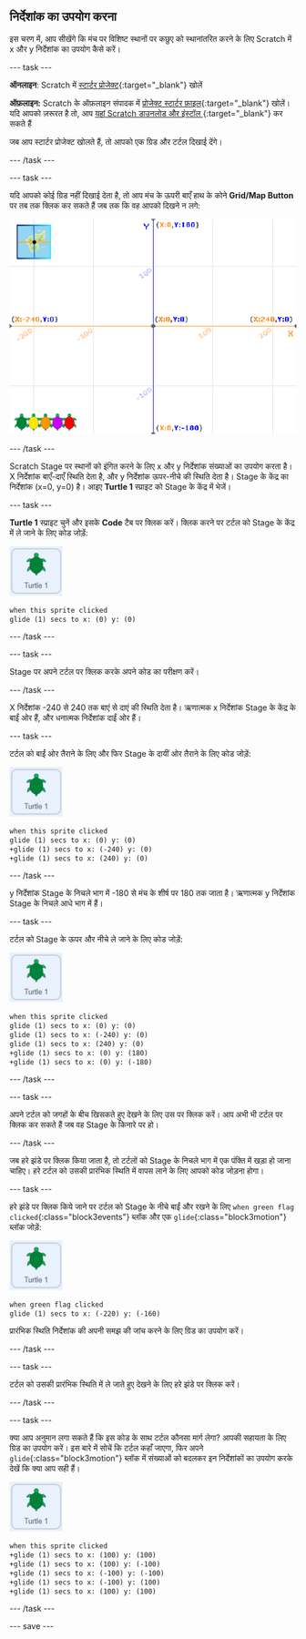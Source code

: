 ## निर्देशांक का उपयोग करना

इस चरण में, आप सीखेंगे कि मंच पर विशिष्ट स्थानों पर कछुए को स्थानांतरित करने के लिए Scratch में x और y निर्देशांक का उपयोग कैसे करें।

--- task ---

**ऑनलाइन**: Scratch में [स्टार्टर प्रोजेक्ट](http://rpf.io/turtle-tracker-on){:target="_blank"} खोलें

**ऑफ़लाइन:** Scratch के ऑफ़लाइन संपादक में [प्रोजेक्ट स्टार्टर फ़ाइल](http://rpf.io/p/hi-IN/turtle-tracker-get){:target="_blank"} खोलें। यदि आपको ज़रूरत है तो, आप [यहां Scratch डाउनलोड और इंस्टॉल ](https://scratch.mit.edu/download){:target="_blank"} कर सकते हैं

जब आप स्टार्टर प्रोजेक्ट खोलते हैं, तो आपको एक ग्रिड और टर्टल दिखाई देंगे।

--- /task ---

--- task ---

यदि आपको कोई ग्रिड नहीं दिखाई देता है, तो आप मंच के ऊपरी बाएँ हाथ के कोने **Grid/Map Button** पर तब तक क्लिक कर सकते हैं जब तक कि वह आपको दिखने न लगे:

![हाइलाइट किए गए बटन के साथ मानचित्र दिखाने वाला मंच](images/grid-backdrop.png)

--- /task ---

Scratch Stage पर स्थानों को इंगित करने के लिए x और y निर्देशांक संख्याओं का उपयोग करता है। X निर्देशांक बाएँ-दाएँ स्थिति देता है, और y निर्देशांक ऊपर-नीचे की स्थिति देता है। Stage के केंद्र का निर्देशांक (x=0, y=0) है। आइए **Turtle 1** स्प्राइट को Stage के केंद्र में भेजें।

--- task ---

**Turtle 1** स्प्राइट चुनें और इसके **Code** टैब पर क्लिक करें। क्लिक करने पर टर्टल को Stage के केंद्र में ले जाने के लिए कोड जोड़ें:

![Turtle 1 स्प्राइट की छवि](images/turtle-1-sprite.png)

```blocks3
when this sprite clicked
glide (1) secs to x: (0) y: (0)
```

--- /task ---

--- task ---

Stage पर अपने टर्टल पर क्लिक करके अपने कोड का परीक्षण करें।

--- /task ---

X निर्देशांक -240 से 240 तक बाएं से दाएं की स्थिति देता है। ऋणात्मक x निर्देशांक Stage के केंद्र के बाईं ओर हैं, और धनात्मक निर्देशांक दाईं ओर हैं।

--- task ---

टर्टल को बाईं ओर तैराने के लिए और फिर Stage के दायीं ओर तैराने के लिए कोड जोड़ें:

![Turtle 1 स्प्राइट की छवि](images/turtle-1-sprite.png)

```blocks3
when this sprite clicked
glide (1) secs to x: (0) y: (0)
+glide (1) secs to x: (-240) y: (0)
+glide (1) secs to x: (240) y: (0)
```

--- /task ---

y निर्देशांक Stage के निचले भाग में -180 से मंच के शीर्ष पर 180 तक जाता है। ऋणात्मक y निर्देशांक Stage के निचले आधे भाग में हैं।

--- task ---

टर्टल को Stage के ऊपर और नीचे ले जाने के लिए कोड जोड़ें:

![Turtle 1 स्प्राइट की छवि](images/turtle-1-sprite.png)

```blocks3
when this sprite clicked
glide (1) secs to x: (0) y: (0)
glide (1) secs to x: (-240) y: (0)
glide (1) secs to x: (240) y: (0)
+glide (1) secs to x: (0) y: (180)
+glide (1) secs to x: (0) y: (-180)
```

--- /task ---

--- task ---

अपने टर्टल को जगहों के बीच खिसकते हुए देखने के लिए उस पर क्लिक करें। आप अभी भी टर्टल पर क्लिक कर सकते हैं जब वह Stage के किनारे पर हो।

--- /task ---

जब हरे झंडे पर क्लिक किया जाता है, तो टर्टलों को Stage के निचले भाग में एक पंक्ति में खड़ा हो जाना चाहिए। हरे टर्टल को उसकी प्रारंभिक स्थिति में वापस लाने के लिए आपको कोड जोड़ना होगा।

--- task ---

हरे झंडे पर क्लिक किये जाने पर टर्टल को Stage के नीचे बाईं और रखने के लिए `when green flag clicked`{:class="block3events"} ब्लॉक और एक `glide`{:class="block3motion"} ब्लॉक जोड़ें:

![Turtle 1 स्प्राइट की छवि](images/turtle-1-sprite.png)

```blocks3
when green flag clicked
glide (1) secs to x: (-220) y: (-160)
```

प्रारंभिक स्थिति निर्देशांक की अपनी समझ की जांच करने के लिए ग्रिड का उपयोग करें।

--- /task ---

--- task ---

टर्टल को उसकी प्रारंभिक स्थिति में ले जाते हुए देखने के लिए हरे झंडे पर क्लिक करें।

--- /task ---

--- task ---

क्या आप अनुमान लगा सकते हैं कि इस कोड के साथ टर्टल कौनसा मार्ग लेगा? आपकी सहायता के लिए ग्रिड का उपयोग करें। इस बारे में सोचें कि टर्टल कहाँ जाएगा, फिर अपने `glide`{:class="block3motion"} ब्लॉक में संख्याओं को बदलकर इन निर्देशांकों का उपयोग करके देखें कि क्या आप सही हैं।

![Turtle 1 स्प्राइट की छवि](images/turtle-1-sprite.png)

```blocks3
when this sprite clicked
+glide (1) secs to x: (100) y: (100)
+glide (1) secs to x: (100) y: (-100)
+glide (1) secs to x: (-100) y: (-100)
+glide (1) secs to x: (-100) y: (100)
+glide (1) secs to x: (100) y: (100)
```

--- /task ---

--- save ---

